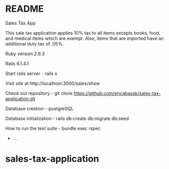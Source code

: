 # README
Sales Tax App

This sale tax application applies 10% tax to all items excepts books, food, and medical items which are exempt. Also, items that are imported have an additional duty tax of .05%. 

Ruby version 2.6.3

Rails 6.1.4.1

Start rails server - rails s

Visit site at http://localhost:3000/sales/show

Check out repository -
git clone https://github.com/ericabasak/sales-tax-application.git

Database creation - postgreSQL

Database initialization - 
rails db:create db:migrate db:seed

How to run the test suite - bundle exec rspec

* ...
# sales-tax-application
